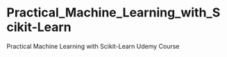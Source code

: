 # Practical_Machine_Learning_with_Scikit-Learn
Practical Machine Learning with Scikit-Learn Udemy Course
